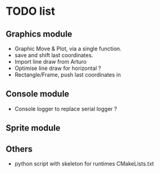 # TODO list

## Graphics module
- Graphic Move & Plot, via a single function.
- save and shift last coordinates.
- Import line draw from Arturo
- Optimise line draw for horizontal ?
- Rectangle/Frame, push last coordinates in 

## Console module
- Console logger to replace serial logger ?

## Sprite module

## Others
- python script with skeleton for runtimes CMakeLists.txt
